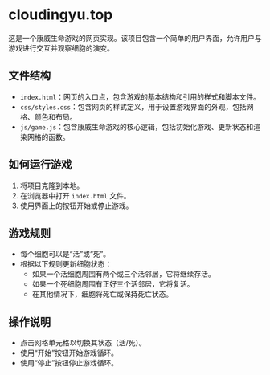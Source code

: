 # cloudingyu.top
这是一个康威生命游戏的网页实现。该项目包含一个简单的用户界面，允许用户与游戏进行交互并观察细胞的演变。

## 文件结构
- `index.html`：网页的入口点，包含游戏的基本结构和引用的样式和脚本文件。
- `css/styles.css`：包含网页的样式定义，用于设置游戏界面的外观，包括网格、颜色和布局。
- `js/game.js`：包含康威生命游戏的核心逻辑，包括初始化游戏、更新状态和渲染网格的函数。

## 如何运行游戏
1. 将项目克隆到本地。
2. 在浏览器中打开 `index.html` 文件。
3. 使用界面上的按钮开始或停止游戏。

## 游戏规则
- 每个细胞可以是“活”或“死”。
- 根据以下规则更新细胞状态：
  - 如果一个活细胞周围有两个或三个活邻居，它将继续存活。
  - 如果一个死细胞周围有正好三个活邻居，它将复活。
  - 在其他情况下，细胞将死亡或保持死亡状态。

## 操作说明
- 点击网格单元格以切换其状态（活/死）。
- 使用“开始”按钮开始游戏循环。
- 使用“停止”按钮停止游戏循环。